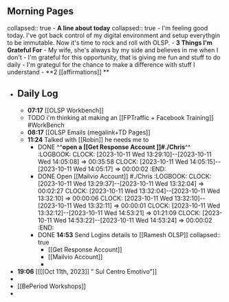 ## Morning Pages
collapsed:: true
	- **A line about today**
	  collapsed:: true
		- I'm feeling good today. I've got back control of my digital environment and setup everythgin to be immutable.
		  Now it's time to rock and roll with OLSP.
	- **3 Things I'm Grateful For**
		- My wife, she's always by my side and believes in me when I don't
		- I'm grateful for this opportunity, that is giving me fun and stuff to do daily
		- I'm grategul for the chance to make a difference with stuff I understand
	- **2 [[affirmations]] **
- ## Daily Log
	- **07:17** [[OLSP Workbench]]
	- TODO  i'm thinking at making an [[FPTraffic + Facebook Training]] #WorkBench
	- **08:17** [[OLSP Emails (megalink+TD Pages]]
	- **11:24**   Talked with [[Robin]] he needs me to
		- DONE ^^**open a [[Get Response Account ]]#./Chris**^^
		  :LOGBOOK:
		  CLOCK: [2023-10-11 Wed 13:29:10]--[2023-10-11 Wed 14:05:08] =>  00:35:58
		  CLOCK: [2023-10-11 Wed 14:05:15]--[2023-10-11 Wed 14:05:17] =>  00:00:02
		  :END:
		- DONE Open [[Mailvio Account]] #./Chris
		  :LOGBOOK:
		  CLOCK: [2023-10-11 Wed 13:29:37]--[2023-10-11 Wed 13:32:04] =>  00:02:27
		  CLOCK: [2023-10-11 Wed 13:32:04]--[2023-10-11 Wed 13:32:10] =>  00:00:06
		  CLOCK: [2023-10-11 Wed 13:32:10]--[2023-10-11 Wed 13:32:11] =>  00:00:01
		  CLOCK: [2023-10-11 Wed 13:32:12]--[2023-10-11 Wed 14:53:21] =>  01:21:09
		  CLOCK: [2023-10-11 Wed 14:53:22]--[2023-10-11 Wed 14:53:24] =>  00:00:02
		  :END:
		- DONE **14:53**   Send Logins details to [[Ramesh OLSP]]
		  collapsed:: true
			- [[Get Response Account]]
			- [[Mailvio Account]]
			-
- **19:06** [[[[Oct 11th, 2023]] " Sul Centro Emotivo"]]
-
- [[BePeriod Workshops]]
-